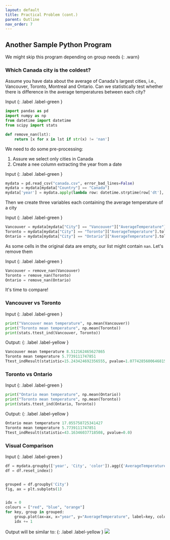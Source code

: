 ```yaml
---
layout: default
title: Practical Problem (cont.)
parent: Outline
nav_order: 7
---
```


## Another Sample Python Program

We might skip this program depending on group needs
{: .warn}

### Which Canada city is the coldest?

Assume you have data about the average of Canada's largest cities, i.e., Vancouver, Toronto, Montreal and Ontario.
Can we statistically test whether there is difference in the average temperatures between each city?

Input
{: .label .label-green }
```python
import pandas as pd
import numpy as np
from datetime import datetime
from scipy import stats

def remove_nan(lst):
    return [x for x in lst if str(x) != 'nan']
```


We need to do some pre-processing:
1. Assure we select only cities in Canada
1. Create a nee column extracting the year from a date

Input
{: .label .label-green }
```python
mydata = pd.read_csv("canada.csv", error_bad_lines=False)
mydata = mydata[mydata["Country"] == "Canada"]
mydata['year'] = mydata.apply(lambda row: datetime.strptime(row['dt'], '%Y-%m-%d').year, axis = 1)
```

Then we create three variables each containing the average temperature of a city

Input
{: .label .label-green }
```python
Vancouver = mydata[mydata["City"] == "Vancouver"]["AverageTemperature"].tolist()
Toronto = mydata[mydata["City"] == "Toronto"]["AverageTemperature"].tolist()
Ontario = mydata[mydata["City"] == "Ontario"]["AverageTemperature"].tolist()
```

As some cells in the original data are empty, our list might contain `nan`. Let's remove them

Input
{: .label .label-green }
```python
Vancouver = remove_nan(Vancouver)
Toronto = remove_nan(Toronto)
Ontario = remove_nan(Ontario)
```

It's time to compare!

### Vancouver vs Toronto


Input
{: .label .label-green }
```python
print("Vancouver mean temperature", np.mean(Vancouver))
print("Toronto mean temperature", np.mean(Toronto))
print(stats.ttest_ind(Vancouver, Toronto))
```

Output:
{: .label .label-yellow }
```python
Vancouver mean temperature 8.512162465627865
Toronto mean temperature 5.7739111747851
Ttest_indResult(statistic=15.243424692356555, pvalue=1.0774285600646815e-51)
```

### Toronto vs Ontario

Input
{: .label .label-green }
```python
print("Ontario mean temperature", np.mean(Ontario))
print("Toronto mean temperature", np.mean(Toronto))
print(stats.ttest_ind(Ontario, Toronto))
```

Output:
{: .label .label-yellow }
```python
Ontario mean temperature 17.055758725341427
Toronto mean temperature 5.7739111747851
Ttest_indResult(statistic=43.16346037718508, pvalue=0.0)
```

### Visual Comparison

Input
{: .label .label-green }
```python
df = mydata.groupby(['year', 'City', 'color']).agg({'AverageTemperature' : 'mean'})
df = df.reset_index()


grouped = df.groupby('City')
fig, ax = plt.subplots(1)


idx = 0
colours = ["red", "blue", "orange"]
for key, group in grouped:
    group.plot(ax=ax, x="year", y="AverageTemperature", label=key, color=colours[idx])
    idx += 1
```

Output will be similar to:
{: .label .label-yellow }
<img src="{{site.baseurl}}/content/figures/cities.png">